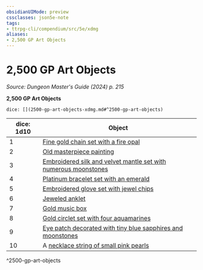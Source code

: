 ```yaml
---
obsidianUIMode: preview
cssclasses: json5e-note
tags:
- ttrpg-cli/compendium/src/5e/xdmg
aliases:
- 2,500 GP Art Objects
---
```

# 2,500 GP Art Objects
*Source: Dungeon Master's Guide (2024) p. 215* 

**2,500 GP Art Objects**

`dice: [](2500-gp-art-objects-xdmg.md#^2500-gp-art-objects)`

| dice: 1d10 | Object |
|------------|--------|
| 1 | [Fine gold chain set with a fire opal](/3-Mechanics/CLI/items/fine-gold-chain-set-with-a-fire-opal-xdmg.md) |
| 2 | [Old masterpiece painting](/3-Mechanics/CLI/items/old-masterpiece-painting-xdmg.md) |
| 3 | [Embroidered silk and velvet mantle set with numerous moonstones](/3-Mechanics/CLI/items/embroidered-silk-and-velvet-mantle-set-with-numerous-moonstones-xdmg.md) |
| 4 | [Platinum bracelet set with an emerald](/3-Mechanics/CLI/items/platinum-bracelet-set-with-an-emerald-xdmg.md) |
| 5 | [Embroidered glove set with jewel chips](/3-Mechanics/CLI/items/embroidered-glove-set-with-jewel-chips-xdmg.md) |
| 6 | [Jeweled anklet](/3-Mechanics/CLI/items/jeweled-anklet-xdmg.md) |
| 7 | [Gold music box](/3-Mechanics/CLI/items/gold-music-box-xdmg.md) |
| 8 | [Gold circlet set with four aquamarines](/3-Mechanics/CLI/items/gold-circlet-set-with-four-aquamarines-xdmg.md) |
| 9 | [Eye patch decorated with tiny blue sapphires and moonstones](/3-Mechanics/CLI/items/eye-patch-decorated-with-tiny-blue-sapphires-and-moonstones-xdmg.md) |
| 10 | A [necklace string of small pink pearls](/3-Mechanics/CLI/items/necklace-string-of-small-pink-pearls-xdmg.md) |
^2500-gp-art-objects